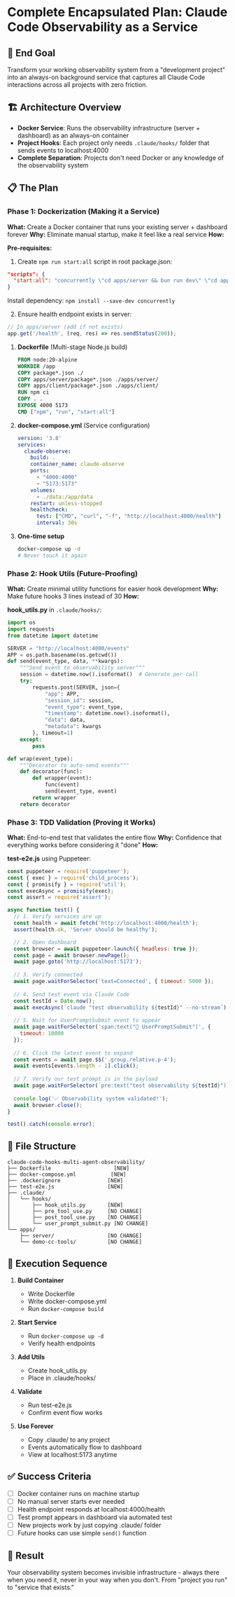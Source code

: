 # Complete Encapsulated Plan: Claude Code Observability as a Service

## 🎯 End Goal
Transform your working observability system from a "development project" into an always-on background service that captures all Claude Code interactions across all projects with zero friction.

## 🏗️ Architecture Overview
- **Docker Service**: Runs the observability infrastructure (server + dashboard) as an always-on container
- **Project Hooks**: Each project only needs `.claude/hooks/` folder that sends events to localhost:4000
- **Complete Separation**: Projects don't need Docker or any knowledge of the observability system

## 📋 The Plan

### **Phase 1: Dockerization** (Making it a Service)

**What:** Create a Docker container that runs your existing server + dashboard forever
**Why:** Eliminate manual startup, make it feel like a real service
**How:**

**Pre-requisites:**

1. Create `npm run start:all` script in root package.json:
```json
"scripts": {
  "start:all": "concurrently \"cd apps/server && bun run dev\" \"cd apps/client && npm run dev\""
}
```
Install dependency: `npm install --save-dev concurrently`

2. Ensure health endpoint exists in server:
```javascript
// In apps/server (add if not exists)
app.get('/health', (req, res) => res.sendStatus(200));
```

1. **Dockerfile** (Multi-stage Node.js build)
   ```dockerfile
   FROM node:20-alpine
   WORKDIR /app
   COPY package*.json ./
   COPY apps/server/package*.json ./apps/server/
   COPY apps/client/package*.json ./apps/client/
   RUN npm ci
   COPY . .
   EXPOSE 4000 5173
   CMD ["npm", "run", "start:all"]
   ```

2. **docker-compose.yml** (Service configuration)
   ```yaml
   version: '3.8'
   services:
     claude-observe:
       build: .
       container_name: claude-observe
       ports:
         - "4000:4000"
         - "5173:5173"
       volumes:
         - ./data:/app/data
       restart: unless-stopped
       healthcheck:
         test: ["CMD", "curl", "-f", "http://localhost:4000/health"]
         interval: 30s
   ```

3. **One-time setup**
   ```bash
   docker-compose up -d
   # Never touch it again
   ```

### **Phase 2: Hook Utils** (Future-Proofing)

**What:** Create minimal utility functions for easier hook development
**Why:** Make future hooks 3 lines instead of 30
**How:**

**hook_utils.py** in `.claude/hooks/`:
```python
import os
import requests
from datetime import datetime

SERVER = "http://localhost:4000/events"
APP = os.path.basename(os.getcwd())
def send(event_type, data, **kwargs):
    """Send event to observability server"""
    session = datetime.now().isoformat()  # Generate per-call
    try:
        requests.post(SERVER, json={
            "app": APP,
            "session_id": session,
            "event_type": event_type,
            "timestamp": datetime.now().isoformat(),
            "data": data,
            "metadata": kwargs
        }, timeout=1)
    except:
        pass

def wrap(event_type):
    """Decorator to auto-send events"""
    def decorator(func):
        def wrapper(event):
            func(event)
            send(event_type, event)
        return wrapper
    return decorator
```

### **Phase 3: TDD Validation** (Proving it Works)

**What:** End-to-end test that validates the entire flow
**Why:** Confidence that everything works before considering it "done"
**How:**

**test-e2e.js** using Puppeteer:
```javascript
const puppeteer = require('puppeteer');
const { exec } = require('child_process');
const { promisify } = require('util');
const execAsync = promisify(exec);
const assert = require('assert');

async function test() {
  // 1. Verify services are up
  const health = await fetch('http://localhost:4000/health');
  assert(health.ok, 'Server should be healthy');

  // 2. Open dashboard
  const browser = await puppeteer.launch({ headless: true });
  const page = await browser.newPage();
  await page.goto('http://localhost:5173');
  
  // 3. Verify connected
  await page.waitForSelector('text=Connected', { timeout: 5000 });
  
  // 4. Send test event via Claude Code
  const testId = Date.now();
  await execAsync(`claude "test observability ${testId}" --no-stream`);
  
  // 5. Wait for UserPromptSubmit event to appear
  await page.waitForSelector('span:text("💬 UserPromptSubmit")', {
    timeout: 10000
  });
  
  // 6. Click the latest event to expand
  const events = await page.$$('.group.relative.p-4');
  await events[events.length - 1].click();
  
  // 7. Verify our test prompt is in the payload
  await page.waitForSelector(`pre:text("test observability ${testId}")`);
  
  console.log('✅ Observability system validated!');
  await browser.close();
}

test().catch(console.error);
```

## 📁 File Structure

```
claude-code-hooks-multi-agent-observability/
├── Dockerfile                    [NEW]
├── docker-compose.yml           [NEW]
├── .dockerignore               [NEW]
├── test-e2e.js                 [NEW]
├── .claude/
│   └── hooks/
│       ├── hook_utils.py       [NEW]
│       ├── pre_tool_use.py     [NO CHANGE]
│       ├── post_tool_use.py    [NO CHANGE]
│       └── user_prompt_submit.py [NO CHANGE]
└── apps/
    ├── server/                 [NO CHANGE]
    └── demo-cc-tools/          [NO CHANGE]
```

## 🚀 Execution Sequence

1. **Build Container**
   - Write Dockerfile
   - Write docker-compose.yml
   - Run `docker-compose build`

2. **Start Service**
   - Run `docker-compose up -d`
   - Verify health endpoints

3. **Add Utils**
   - Create hook_utils.py
   - Place in .claude/hooks/

4. **Validate**
   - Run test-e2e.js
   - Confirm event flow works

5. **Use Forever**
   - Copy .claude/ to any project
   - Events automatically flow to dashboard
   - View at localhost:5173 anytime

## ✅ Success Criteria

- [ ] Docker container runs on machine startup
- [ ] No manual server starts ever needed
- [ ] Health endpoint responds at localhost:4000/health
- [ ] Test prompt appears in dashboard via automated test
- [ ] New projects work by just copying .claude/ folder
- [ ] Future hooks can use simple `send()` function

## 🎉 Result

Your observability system becomes invisible infrastructure - always there when you need it, never in your way when you don't. From "project you run" to "service that exists."